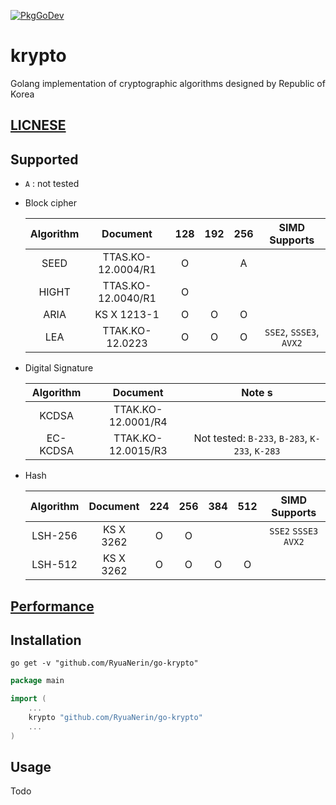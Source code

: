 [![PkgGoDev](https://pkg.go.dev/badge/github.com/RyuaNerin/go-krypto)](https://pkg.go.dev/github.com/RyuaNerin/go-krypto)

# krypto

Golang implementation of cryptographic algorithms designed by Republic of Korea

## [LICNESE](/LICENSE)

## Supported

- `A` : not tested

- Block cipher

    | Algorithm | Document           | 128 | 192 | 256 | SIMD Supports           |
    |:---------:|:------------------:|:---:|:---:|:---:|:-----------------------:|
    | SEED      | TTAS.KO-12.0004/R1 | O   |     | A   |                         |
    | HIGHT     | TTAS.KO-12.0040/R1 | O   |     |     |                         |
    | ARIA      | KS X 1213-1        | O   | O   | O   |                         |
    | LEA       | TTAK.KO-12.0223    | O   | O   | O   | `SSE2`, `SSSE3`, `AVX2` |

- Digital Signature

    | Algorithm | Document           | Note                                           s|
    |:---------:|:------------------:|:----------------------------------------------:|
    | KCDSA     | TTAK.KO-12.0001/R4 |                                                |
    | EC-KCDSA  | TTAK.KO-12.0015/R3 | Not tested: `B-233`, `B-283`, `K-233`, `K-283` |

- Hash

    | Algorithm | Document  | 224 | 256 | 384 | 512 | SIMD Supports         |
    |:---------:|:---------:|:---:|:---:|:---:|:---:|:---------------------:|
    | LSH-256   | KS X 3262 | O   | O   |     |     | `SSE2` `SSSE3` `AVX2` |
    | LSH-512   | KS X 3262 | O   | O   | O   | O   |                       |

## [Performance](/PERFORMANCE.md)

## Installation

```shell
go get -v "github.com/RyuaNerin/go-krypto"
```

```go
package main

import (
    ...
    krypto "github.com/RyuaNerin/go-krypto"
    ...
)
```

## Usage

Todo
